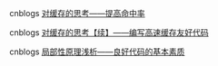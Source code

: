 

cnblogs [对缓存的思考——提高命中率](https://www.cnblogs.com/yanlingyin/archive/2012/02/14/2348980.html)

cnblogs [对缓存的思考【续】——编写高速缓存友好代码](https://www.cnblogs.com/yanlingyin/archive/2012/02/15/thinkingincache.html)

cnblogs [局部性原理浅析——良好代码的基本素质](https://www.cnblogs.com/yanlingyin/archive/2012/02/11/2347116.html)

